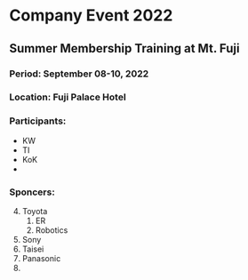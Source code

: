 # Company Event 2022
## Summer Membership Training at Mt. Fuji
### Period: September 08-10, 2022
### Location: Fuji Palace Hotel
### Participants: 
- KW
- TI
- KoK
- 
### Sponcers: 
4. Toyota
   1. ER
   2. Robotics
6. Sony
7. Taisei
8. Panasonic
9. 
